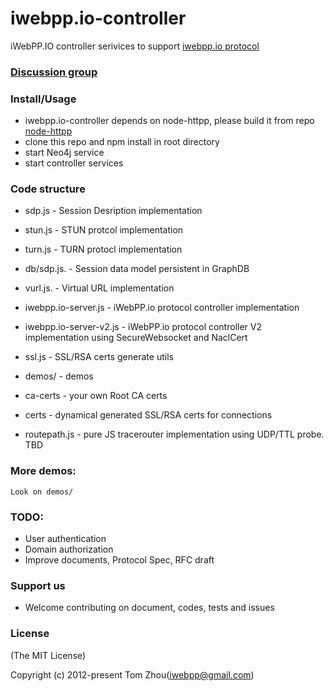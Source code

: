 # iwebpp.io-controller
iWebPP.IO controller serivices to support [iwebpp.io protocol](https://github.com/InstantWebP2P/iwebpp.io)

### [Discussion group](https://groups.google.com/d/forum/iwebpp)

### Install/Usage

* iwebpp.io-controller depends on node-httpp, please build it from repo [node-httpp](https://github.com/InstantWebP2P/node-httpp.git)
* clone this repo and npm install in root directory
* start Neo4j service
* start controller services

### Code structure

* sdp.js                 - Session Desription implementation
* stun.js                - STUN protcol implementation
* turn.js                - TURN protocl implementation
* db/sdp.js.             - Session data model persistent in GraphDB
* vurl.js.               - Virtual URL implementation

* iwebpp.io-server.js    - iWebPP.io protocol controller implementation
* iwebpp.io-server-v2.js - iWebPP.io protocol controller V2 implementation using SecureWebsocket and NaclCert

* ssl.js                 - SSL/RSA certs generate utils
* demos/                 - demos
* ca-certs               - your own Root CA certs
* certs                  - dynamical generated SSL/RSA certs for connections
* routepath.js           - pure JS tracerouter implementation using UDP/TTL probe. TBD

    
### More demos:

    Look on demos/

### TODO:

* User authentication
* Domain authorization
* Improve documents, Protocol Spec, RFC draft

### Support us

* Welcome contributing on document, codes, tests and issues

### License

(The MIT License)

Copyright (c) 2012-present Tom Zhou(iwebpp@gmail.com)
